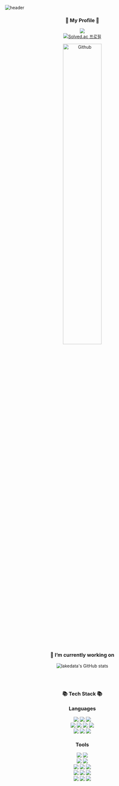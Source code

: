 ![header](https://capsule-render.vercel.app/api?type=waving&color=gradient&height=200&text=Welcome%20To%20My%20Github%20Page!!&fontSize=40&fontAlign=70&fontAlignY=40&animation=twinkling)

<div align=center>

### 🌱 My Profile 🌱</b>
<a href = "https://www.instagram.com/easyk4/"><img src="https://img.shields.io/badge/instagram-E4405F?style=flat&logo=Instagram&logoColor=white"/></a><br/>
[![Solved.ac
프로필](http://mazassumnida.wtf/api/mini/generate_badge?boj=wldud2550)](https://solved.ac/wldud2550)

<!-- Any image aligned to the right. Beware the width -->
<img width="50%" align="center" alt="Github" src="https://raw.githubusercontent.com/onimur/.github/master/.resources/git-header.svg" />

### 🔭 I’m currently working on
![lakedata's GitHub stats](https://github-readme-stats.vercel.app/api?username=lakedata&show_icons=true&theme=dark)


<br/><br/>

### 📚 Tech Stack 📚 </b> 

### Languages
<img src="https://img.shields.io/badge/spring-6DB33F?style=flat&logo=spring&logoColor=white"> 
<img src="https://img.shields.io/badge/Linux-9999FF?style=flat&logo=Linux&logoColor=white"/></a>
<img src="https://img.shields.io/badge/PHP-777BB4?style=flat&logo=PHP&logoColor=white"/></a>
<br/>
<img src="https://img.shields.io/badge/Java-FF7800?style=flat&logo=Java&logoColor=white"/></a>
<img src="https://img.shields.io/badge/C-2F8D46?style=flat&logo=C&logoColor=white"/></a>
<img src="https://img.shields.io/badge/C++-00599C?style=flat&logo=C++&logoColor=white"/></a>
<img src="https://img.shields.io/badge/Python-3766AB?style=flat&logo=Python&logoColor=white"/></a>
<br/>
<img src="https://img.shields.io/badge/Javascript-F7DF1E?style=flat&logo=Javascript&logoColor=white"/></a>
<img src="https://img.shields.io/badge/CSS-29B2FE?style=flat&logo=CSS3&logoColor=white"/></a>
<img src="https://img.shields.io/badge/HTML5-E34F26?style=flat&logo=HTML5&logoColor=white"/></a>
 
### Tools
<img src="https://img.shields.io/badge/Git-FF4470?style=flat&logo=git&logoColor=white"/></a>
<img src="https://img.shields.io/badge/Github-000000?style=flat&logo=Github&logoColor=white"/></a> 
<br/>
<img src="https://img.shields.io/badge/Eclipse IDE-2C2255?style=flat&logo=Eclipse IDE&logoColor=white"/></a>
<img src="https://img.shields.io/badge/intellijidea-000000?style=flat&&logo=intellijidea&logoColor=white"><br/>
<img src="https://img.shields.io/badge/Visual Studio IDE-5C2D91?style=flat&logo=Visual Studio&logoColor=white"/></a>
<img src="https://img.shields.io/badge/Visual Studio Code-007ACC?style=flat&logo=Visual Studio&logoColor=white"/></a>
<img src="https://img.shields.io/badge/Android Studio-3DDC84?style=flate&logo=Android Studio&logoColor=white"/></a>
<br/>
<img src="https://img.shields.io/badge/Ubuntu-E95420?style=flat&logo=Ubuntu&logoColor=white"/></a>
<img src="https://img.shields.io/badge/Jupyter-F37626.svg?&style=flat&logo=Jupyter&logoColor=white"/></a>
<img src="https://img.shields.io/badge/postman-FF6C37?style=flat&logo=postman&logoColor=white"> 
<br/>
<img src="https://img.shields.io/badge/Amazon AWS-232F3E?style=flat&logo=Amazon AWS&logoColor=white"/></a>
<img src="https://img.shields.io/badge/OracleS-F80000?style=flat&logo=OracleS&logoColor=white"/></a>
<img src="https://img.shields.io/badge/Mysql-CC2927?style=flat&logo=MySql&logoColor=white"/></a>
</div>
<!--
**lakedata/lakedata** is a ✨ _special_ ✨ repository because its `README.md` (this file) appears on your GitHub profile.

Here are some ideas to get you started:

- 🔭 I’m currently working on ...
- 🌱 I’m currently learning ...
- 👯 I’m looking to collaborate on ...
- 🤔 I’m looking for help with ...
- 💬 Ask me about ...
- 📫 How to reach me: ...
- 😄 Pronouns: ...
- ⚡ Fun fact: ...
-->
